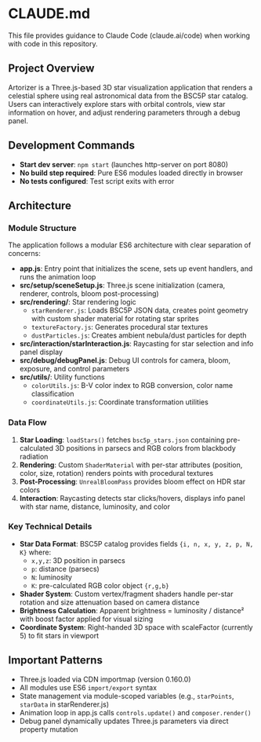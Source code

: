 # CLAUDE.md

This file provides guidance to Claude Code (claude.ai/code) when working with code in this repository.

## Project Overview

Artorizer is a Three.js-based 3D star visualization application that renders a celestial sphere using real astronomical data from the BSC5P star catalog. Users can interactively explore stars with orbital controls, view star information on hover, and adjust rendering parameters through a debug panel.

## Development Commands

- **Start dev server**: `npm start` (launches http-server on port 8080)
- **No build step required**: Pure ES6 modules loaded directly in browser
- **No tests configured**: Test script exits with error

## Architecture

### Module Structure

The application follows a modular ES6 architecture with clear separation of concerns:

- **app.js**: Entry point that initializes the scene, sets up event handlers, and runs the animation loop
- **src/setup/sceneSetup.js**: Three.js scene initialization (camera, renderer, controls, bloom post-processing)
- **src/rendering/**: Star rendering logic
  - `starRenderer.js`: Loads BSC5P JSON data, creates point geometry with custom shader material for rotating star sprites
  - `textureFactory.js`: Generates procedural star textures
  - `dustParticles.js`: Creates ambient nebula/dust particles for depth
- **src/interaction/starInteraction.js**: Raycasting for star selection and info panel display
- **src/debug/debugPanel.js**: Debug UI controls for camera, bloom, exposure, and control parameters
- **src/utils/**: Utility functions
  - `colorUtils.js`: B-V color index to RGB conversion, color name classification
  - `coordinateUtils.js`: Coordinate transformation utilities

### Data Flow

1. **Star Loading**: `loadStars()` fetches `bsc5p_stars.json` containing pre-calculated 3D positions in parsecs and RGB colors from blackbody radiation
2. **Rendering**: Custom `ShaderMaterial` with per-star attributes (position, color, size, rotation) renders points with procedural textures
3. **Post-Processing**: `UnrealBloomPass` provides bloom effect on HDR star colors
4. **Interaction**: Raycasting detects star clicks/hovers, displays info panel with star name, distance, luminosity, and color

### Key Technical Details

- **Star Data Format**: BSC5P catalog provides fields `{i, n, x, y, z, p, N, K}` where:
  - `x,y,z`: 3D position in parsecs
  - `p`: distance (parsecs)
  - `N`: luminosity
  - `K`: pre-calculated RGB color object `{r,g,b}`
- **Shader System**: Custom vertex/fragment shaders handle per-star rotation and size attenuation based on camera distance
- **Brightness Calculation**: Apparent brightness = luminosity / distance² with boost factor applied for visual sizing
- **Coordinate System**: Right-handed 3D space with scaleFactor (currently 5) to fit stars in viewport

## Important Patterns

- Three.js loaded via CDN importmap (version 0.160.0)
- All modules use ES6 `import/export` syntax
- State management via module-scoped variables (e.g., `starPoints`, `starData` in starRenderer.js)
- Animation loop in app.js calls `controls.update()` and `composer.render()`
- Debug panel dynamically updates Three.js parameters via direct property mutation
